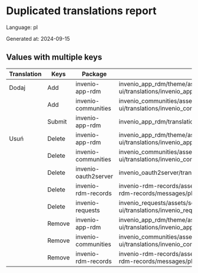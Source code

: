 # Duplicated translations report

Language: pl

Generated at: 2024-09-15


## Values with multiple keys


| Translation | Keys | Package | File |
|-------------|------| --- | --- |
| Dodaj| Add | invenio-app-rdm | invenio_app_rdm/theme/assets/semantic-ui/translations/invenio_app_rdm/messages/pl/messages.po |
|| Add | invenio-communities | invenio_communities/assets/semantic-ui/translations/invenio_communities/messages/pl/messages.po |
|| Submit | invenio-app-rdm | invenio_app_rdm/translations/pl/LC_MESSAGES/messages.po |
| Usuń| Delete | invenio-app-rdm | invenio_app_rdm/theme/assets/semantic-ui/translations/invenio_app_rdm/messages/pl/messages.po |
|| Delete | invenio-communities | invenio_communities/assets/semantic-ui/translations/invenio_communities/messages/pl/messages.po |
|| Delete | invenio-oauth2server | invenio_oauth2server/translations/pl/LC_MESSAGES/messages.po |
|| Delete | invenio-rdm-records | invenio-rdm-records/assets/semantic-ui/translations/invenio-rdm-records/messages/pl/messages.po |
|| Delete | invenio-requests | invenio_requests/assets/semantic-ui/translations/invenio_requests/messages/pl/messages.po |
|| Remove | invenio-app-rdm | invenio_app_rdm/theme/assets/semantic-ui/translations/invenio_app_rdm/messages/pl/messages.po |
|| Remove | invenio-communities | invenio_communities/assets/semantic-ui/translations/invenio_communities/messages/pl/messages.po |
|| Remove | invenio-rdm-records | invenio-rdm-records/assets/semantic-ui/translations/invenio-rdm-records/messages/pl/messages.po |
